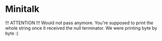 # Minitalk

!!! ATTENTION !!!
Would not pass anymore. You're supposed to print the whole string once it received the null terminator. We were printing byte by byte :)
